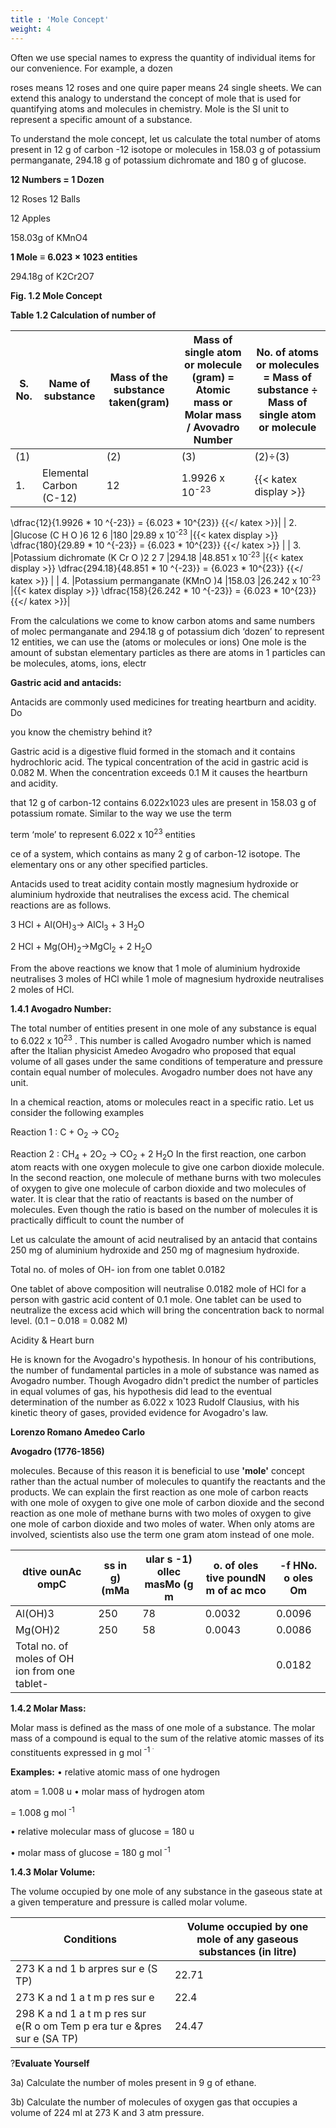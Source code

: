 ```yaml
---
title : 'Mole Concept'
weight: 4
---
```



Often we use special names to express the quantity of individual items for our convenience. For example, a dozen  

roses means 12 roses and one quire paper means 24 single sheets. We can extend this analogy to understand the concept of mole that is used for quantifying atoms and molecules in chemistry. Mole is the SI unit to represent a specific amount of a substance.

To understand the mole concept, let us calculate the total number of atoms present in 12 g of carbon -12 isotope or molecules in 158.03 g of potassium permanganate, 294.18 g of potassium dichromate and 180 g of glucose.

**12 Numbers = 1 Dozen**

12 Roses 12 Balls

12 Apples

158.03g of KMnO4

**1 Mole** ≡ **6.023 × 1023 entities**

294.18g of K2Cr2O7

**Fig. 1.2 Mole Concept**








**Table 1.2 Calculation of number of**

| S. No. |Name  of substance |Mass of the substance taken(gram) |Mass of single atom or molecule (gram) = Atomic mass or Molar mass / Avovadro Number |No. of atoms or molecules = Mass of substance ÷ Mass of single atom or molecule |
|------|------|------|------|------|
| (1) ||(2) |(3) |(2)÷(3)
| 1. |Elemental Carbon (C-12) |12 |1.9926 x 10<sup>-23</sup> | {{< katex display >}} 
\dfrac{12}{1.9926 * 10 ^{-23}} = {6.023 * 10^{23}}
{{</ katex >}}|
| 2. |Glucose (C H O )6 12 6 |180 |29.89 x 10<sup>-23</sup> |{{< katex display >}} 
\dfrac{180}{29.89 * 10 ^{-23}} = {6.023 * 10^{23}}
{{</ katex >}} |
| 3. |Potassium dichromate (K Cr O )2 2 7 |294.18 |48.851 x 10<sup>-23</sup> |{{< katex display >}} 
\dfrac{294.18}{48.851 * 10 ^{-23}} = {6.023 * 10^{23}}
{{</ katex >}} |
| 4. |Potassium permanganate (KMnO )4 |158.03 |26.242 x 10<sup>-23</sup> |{{< katex display >}} 
\dfrac{158}{26.242 * 10 ^{-23}} = {6.023 * 10^{23}}
{{</ katex >}}|
  

From the calculations we come to know carbon atoms and same numbers of molec permanganate and 294.18 g of potassium dich ‘dozen’ to represent 12 entities, we can use the (atoms or molecules or ions) One mole is the amount of substan elementary particles as there are atoms in 1 particles can be molecules, atoms, ions, electr

**Gastric acid and antacids:**

Antacids are commonly used medicines for treating heartburn and acidity. Do

you know the chemistry behind it?

Gastric acid is a digestive fluid formed in the stomach and it contains hydrochloric acid. The typical concentration of the acid in gastric acid is 0.082 M. When the concentration exceeds 0.1 M it causes the heartburn and acidity.  


that 12 g of carbon-12 contains 6.022x1023 ules are present in 158.03 g of potassium romate. Similar to the way we use the term

term ‘mole’ to represent 6.022 x 10<sup>23</sup> entities

ce of a system, which contains as many 2 g of carbon-12 isotope. The elementary ons or any other specified particles.

Antacids used to treat acidity contain mostly magnesium hydroxide or aluminium hydroxide that neutralises the excess acid. The chemical reactions are as follows.

3 HCl + Al(OH)<sub>3</sub>→ AlCl<sub>3</sub> + 3 H<sub>2</sub>O

2 HCl + Mg(OH)<sub>2</sub>→MgCl<sub>2</sub> + 2 H<sub>2</sub>O

From the above reactions we know that 1 mole of aluminium hydroxide neutralises 3 moles of HCl while 1 mole of magnesium hydroxide neutralises 2 moles of HCl.


**1.4.1 Avogadro Number:**

The total number of entities present in one mole of any substance is equal to 6.022 x 10<sup>23</sup> . This number is called Avogadro number which is named after the Italian physicist Amedeo Avogadro who proposed that equal volume of all gases under the same conditions of temperature and pressure contain equal number of molecules. Avogadro number does not have any unit.

In a chemical reaction, atoms or molecules react in a specific ratio. Let us consider the following examples

Reaction 1 : C + O<sub>2</sub> → CO<sub>2</sub> 

Reaction 2 : CH<sub>4</sub>  + 2O<sub>2</sub>  → CO<sub>2</sub>  + 2 H<sub>2</sub>O In the first reaction, one carbon atom reacts with one oxygen molecule to give one carbon dioxide molecule. In the second reaction, one molecule of methane burns with two molecules of oxygen to give one molecule of carbon dioxide and two molecules of water. It is clear that the ratio of reactants is based on the number of molecules. Even though the ratio is based on the number of molecules it is practically difficult to count the number of

Let us calculate the amount of acid neutralised by an antacid that contains 250 mg of aluminium hydroxide and 250 mg of magnesium hydroxide.


Total no. of moles of OH- ion from one tablet 0.0182  

One tablet of above composition will neutralise 0.0182 mole of HCl for a person with gastric acid content of 0.1 mole. One tablet can be used to neutralize the excess acid which will bring the concentration back to normal level. (0.1 – 0.018 = 0.082 M)

Acidity & Heart burn

He is known for the Avogadro's hypothesis. In honour of his contributions, the number of fundamental particles in a mole of substance was named as Avogadro number. Though Avogadro didn't predict the number of particles in equal volumes of gas, his hypothesis did lead to the eventual determination of the number as 6.022 x 1023 Rudolf Clausius, with his kinetic theory of gases, provided evidence for Avogadro's law.

**Lorenzo Romano Amedeo Carlo**

**Avogadro (1776-1856)**

molecules. Because of this reason it is beneficial to use **'mole'** concept rather than the actual number of molecules to quantify the reactants and the products. We can explain the first reaction as one mole of carbon reacts with one mole of oxygen to give one mole of carbon dioxide and the second reaction as one mole of methane burns with two moles of oxygen to give one mole of carbon dioxide and two moles of water. When only atoms are involved, scientists also use the term one gram atom instead of one mole.






| dtive ounAc ompC |ss in  g)(mMa |ular s -1) ollec masMo (g m |o. of  oles  tive  poundN m of ac mco |-f  HNo. o oles Om |
|------|------|------|------|------|
| Al(OH)3 |250 |78 |0.0032 |0.0096 |
| Mg(OH)2 |250 |58 |0.0043 |0.0086 |
|  Total no. of  moles of OH  ion from one tablet-| | | |0.0182 |
  

**1.4.2 Molar Mass:**

Molar mass is defined as the mass of one mole of a substance. The molar mass of a compound is equal to the sum of the relative atomic masses of its constituents expressed in g mol<sup> -1 <sup>.

**Examples:** • relative atomic mass of one hydrogen

atom = 1.008 u • molar mass of hydrogen atom

\= 1.008 g mol<sup> -1 <sup>

• relative molecular mass of glucose = 180 u

• molar mass of glucose = 180 g mol<sup> -1 <sup>

**1.4.3 Molar Volume:**

The volume occupied by one mole of any substance in the gaseous state at a given temperature and pressure is called molar volume.

| Conditions |Volume occupied by one mole of any gaseous substances (in litre) |
|------|------|
| 273 K a nd 1 b arpres sur e (S TP) |22.71 |
| 273 K a nd 1 a t m p res sur e |22.4 |
| 298 K a nd 1 a t m p res sur e(R o om Tem p era tur e  &pres sur e (SA TP) |24.47 |
  

?**Evaluate Yourself**

3a) Calculate the number of moles present in 9 g of ethane.

3b) Calculate the number of molecules of oxygen gas that occupies a volume of 224 ml at 273 K and 3 atm pressure.  